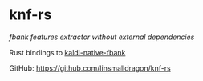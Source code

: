 # knf-rs

_fbank features extractor without external dependencies_

Rust bindings to [kaldi-native-fbank](https://github.com/csukuangfj/kaldi-native-fbank)

GitHub: https://github.com/linsmalldragon/knf-rs
